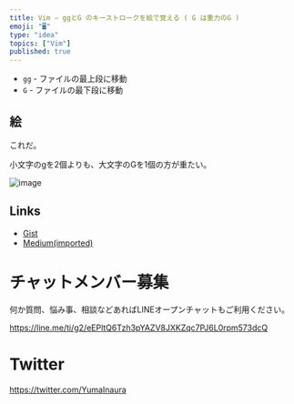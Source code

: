 ```yaml
---
title: Vim — ggとG のキーストロークを絵で覚える ( G は重力のG )
emoji: "🖥"
type: "idea"
topics: ["Vim"]
published: true
---
```


- `gg` - ファイルの最上段に移動
- `G` - ファイルの最下段に移動

## 絵

これだ。

小文字のgを2個よりも、大文字のGを1個の方が重たい。

![image](https://user-images.githubusercontent.com/13635059/44145226-b65bab24-a0c5-11e8-89b3-195c17f2f0b4.png)


## Links

- [Gist](https://gist.github.com/YumaInaura/cfd31df17b33c01147b2ad46565ccba1)
- [Medium(imported)](https://medium.com/supersonic-generation/vim-remember-gg-and-g-keystroke-with-gravitys-g-image-move-to-top-and-move-to-bottom-4e0524f94b7d)








<!-- Update From Qiita API -->

# チャットメンバー募集


何か質問、悩み事、相談などあればLINEオープンチャットもご利用ください。

https://line.me/ti/g2/eEPltQ6Tzh3pYAZV8JXKZqc7PJ6L0rpm573dcQ





# Twitter


https://twitter.com/YumaInaura


<!-- Update From Qiita API -->


